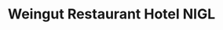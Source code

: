 ---
title: "Weingut Restaurant Hotel NIGL"
url: /senftenberg/weingut-restaurant-hotel-nigl/
shop: Wein
---